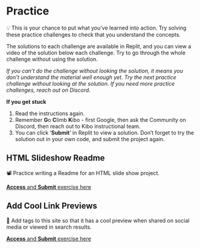 # Practice

<aside>


💡 This is your chance to put what you’ve learned into action. Try solving these practice challenges to check that you understand the concepts.

The solutions to each challenge are available in Replit, and you can view a video of the solution below each challenge. Try to go through the whole challenge without using the solution.

</aside>

*If you can’t do the challenge without looking the solution, it means you don’t understand the material well enough yet. Try the next practice challenge without looking at the solution. If you need more practice challenges, reach out on Discord.*

**If you get stuck**
1. Read the instructions again.
2. Remember **G**o **C**limb **K**ibo - first Google, then ask the Community on Discord, then reach out to Kibo instructional team.
3. You can click ‘**Submit**’ in Replit to view a solution. Don’t forget to try the solution out in your own code, and submit the project again.

## HTML Slideshow Readme

<aside>

📽️ Practice writing a Readme for an HTML slide show project.

[**Access** and **Submit** exercise here](https://replit.com/team/web-foundations-july-2022/Write-a-Readme)

</aside>


## Add Cool Link Previews

<aside>


👀 Add tags to this site so that it has a cool preview when shared on social media or viewed in search results.

[**Access** and **Submit** exercise here](https://replit.com/team/web-foundations-july-2022/Add-Cool-Link-Previews)

</aside>
